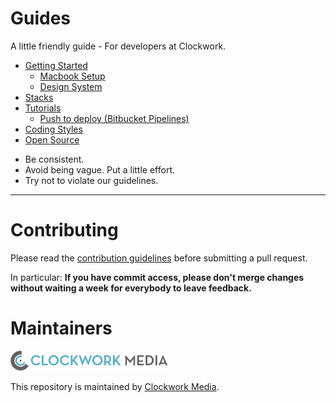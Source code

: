 Guides
======
A little friendly guide - For developers at Clockwork.

- [Getting Started]
    - [Macbook Setup]
    - [Design System]
- [Stacks]
- [Tutorials]
    - [Push to deploy (Bitbucket Pipelines)]
- [Coding Styles]
- [Open Source]

[Getting Started]: ./getting-started
[Design System]: ../../../design-system
[Macbook Setup]: ../../../mac-setup
[Stacks]: ../../../stacks
[Tutorials]: ../../../tutorials
[Push to deploy (Bitbucket Pipelines)]: ../../../push-to-deploy
[Coding Styles]: ../../../coding-styles
[Open Source]: ./open-source

* Be consistent.
* Avoid being vague. Put a little effort.
* Try not to violate our guidelines.

---

Contributing
======

Please read the [contribution guidelines] before submitting a pull request.

In particular: <strong>If you have commit access, please don't merge changes without
waiting a week for everybody to leave feedback.</strong>

[contribution guidelines]: ../../../contributing

Maintainers
======

![clockwork](./assets/logos/logo.png)

This repository is maintained by [Clockwork Media](//www.clockworkmedia.co.za).